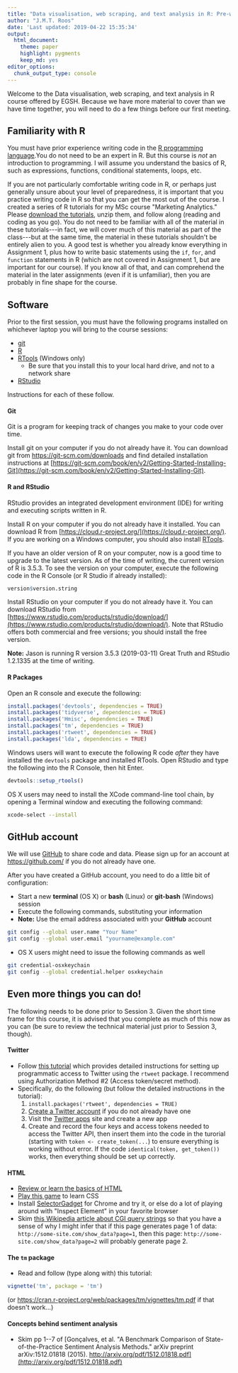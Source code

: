 ```yaml
---
title: "Data visualisation, web scraping, and text analysis in R: Pre-work"
author: "J.M.T. Roos"
date: 'Last updated: 2019-04-22 15:35:34'
output: 
  html_document: 
    theme: paper
    highlight: pygments
    keep_md: yes
editor_options: 
  chunk_output_type: console
---
```




Welcome to the Data visualisation, web scraping, and text analysis in R course offered by EGSH. Because we have more material to cover than we have time together, you will need to do a few things before our first meeting.

## Familiarity with R

You must have prior experience writing code in the [R programming language](https://www.r-project.org/).You do not need to be an expert in R. But this course is *not* an introduction to programming. I will assume you understand the basics of R, such as expressions, functions, conditional statements, loops, etc.

If you are not particularly comfortable writing code in R, or perhaps just generally unsure about your level of preparedness, it is important that you practice writing code in R so that you can get the most out of the course. I created a series of R tutorials for my MSc course "Marketing Analytics." Please [download the tutorials](http://www.jasonmtroos.com/assets/media/teaching/course_assignments_and_data.zip), unzip them, and follow along (reading and coding as you go). You do not need to be familiar with all of the material in these tutorials---in fact, we will cover much of this material as part of the class---but at the same time, the material in these tutorials shouldn't be entirely alien to you. A good test is whether you already know everything in Assignment 1, plus how to write basic statements using the `if`, `for`, and `function` statements in R (which are not covered in Assignment 1, but are important for our course). If you know all of that, and can comprehend the material in the later assignments (even if it is unfamiliar), then you are probably in fine shape for the course.




## Software

Prior to the first session, you must have the following programs installed on whichever laptop you will bring to the course sessions: 

- [git](https://git-scm.com)
- [R](https://cloud.r-project.org/)   
- [RTools](https://cran.r-project.org/bin/windows/Rtools/) (Windows only) 
    - Be sure that you install this to your local hard drive, and not to a network share
- [RStudio](https://www.rstudio.com)

Instructions for each of these follow.

#### Git

Git is a program for keeping track of changes you make to your code over time.

Install git on your computer if you do not already have it. You can download git from https://git-scm.com/downloads and find detailed installation instructions at [https://git-scm.com/book/en/v2/Getting-Started-Installing-Git](https://git-scm.com/book/en/v2/Getting-Started-Installing-Git). 


#### R and RStudio

RStudio provides an integrated development environment (IDE) for writing and executing scripts written in R.

Install R on your computer if you do not already have it installed. You can download R from [https://cloud.r-project.org/](https://cloud.r-project.org/). If you are working on a Windows computer, you should also install [RTools](https://cran.r-project.org/bin/windows/Rtools/).

If you have an older version of R on your computer, now is a good time to upgrade to the latest version. As of the time of writing, the current version of R is 3.5.3. To see the version on your computer, execute the following code in the R Console (or R Studio if already installed):


```r
version$version.string
```


Install RStudio on your computer if you do not already have it. You can download RStudio from [https://www.rstudio.com/products/rstudio/download/](https://www.rstudio.com/products/rstudio/download/). Note that RStudio offers both commercial and free versions; you should install the free version.


**Note:** Jason is running  R version 3.5.3 (2019-03-11) Great Truth and RStudio 1.2.1335 at the time of writing.



#### R Packages

Open an R console and execute the following:

```r
install.packages('devtools', dependencies = TRUE)
install.packages('tidyverse', dependencies = TRUE)
install.packages('Hmisc', dependencies = TRUE)
install.packages('tm', dependencies = TRUE)
install.packages('rtweet', dependencies = TRUE)
install.packages('lda', dependencies = TRUE)
```

Windows users will want to execute the following R code *after* they have installed the `devtools` package and installed RTools. Open RStudio and type the following into the R Console, then hit Enter.


```r
devtools::setup_rtools()
```

OS X users may need to install the XCode command-line tool chain, by opening a Terminal window and executing the following command:


```bash
xcode-select --install
```



## GitHub account

We will use [GitHub](https://github.com/) to share code and data. Please sign up for an account at https://github.com/ if you do not already have one.

After you have created a GitHub account, you need to do a little bit of configuration:

* Start a new **terminal** (OS X) or **bash** (Linux) or **git-bash** (Windows) session
* Execute the following commands, substituting your information
* **Note:** Use the email address associated with your **GitHub** account


```bash
git config --global user.name "Your Name"
git config --global user.email "yourname@example.com"
```

* OS X users might need to issue the following commands as well


```bash
git credential-osxkeychain
git config --global credential.helper osxkeychain
```

## Even more things you can do!

The following needs to be done prior to Session 3. Given the short time frame for this course, it is advised that you complete as much of this now as you can (be sure to review the technical material just prior to Session 3, though). 

#### Twitter

* Follow [this tutorial](https://rtweet.info/articles/auth.html) which provides detailed instructions for setting up programmatic access to Twitter using the `rtweet` package. I recommend using Authorization Method #2 (Access token/secret method).
* Specifically, do the following (but follow the detailed instructions in the tutorial):
    1. `install.packages('rtweet', dependencies = TRUE)`
    2. [Create a Twitter account](http://twitter.com/signup) if you do not already have one
    3. Visit the [Twitter apps](https://apps.twitter.com) site and create a new app
    4. Create and record the four keys and access tokens needed to access the Twitter API, then insert them into the code in the turorial (starting with `token <- create_token(...`) to ensure everything is working without error. If the code `identical(token, get_token())` works, then everything should be set up correctly.


#### HTML

* [Review or learn the basics of HTML](https://www.w3schools.com/html/html_intro.asp)
* [Play this game](http://flukeout.github.io) to learn CSS
* Install [SelectorGadget](https://chrome.google.com/webstore/detail/selectorgadget/mhjhnkcfbdhnjickkkdbjoemdmbfginb/overview) for Chrome and try it, or else do a lot of playing around with "Inspect Element" in your favorite browser
* Skim [this Wikipedia article about CGI query strings](https://en.wikipedia.org/wiki/Query_string) so that you have a sense of why I might infer that if this page generates page 1 of data: `http://some-site.com/show_data?page=1`, then this page: `http://some-site.com/show_data?page=2` will probably generate page 2.

#### The `tm` package

* Read and follow (type along with) this tutorial:

```r
vignette('tm', package = 'tm')
```
(or https://cran.r-project.org/web/packages/tm/vignettes/tm.pdf if that doesn't work...)


#### Concepts behind sentiment analysis

* Skim pp 1--7 of [Gonçalves, et al. "A Benchmark Comparison of State-of-the-Practice Sentiment Analysis Methods." arXiv preprint arXiv:1512.01818 (2015). http://arxiv.org/pdf/1512.01818.pdf](http://arxiv.org/pdf/1512.01818.pdf)


